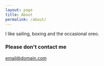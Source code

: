 ```yaml
---
layout: page
title: About
permalink: /about/
---
```


I like sailing, boxing and the occasional oreo.



### Please don't contact me

[email@domain.com](mailto:email@domain.com)
